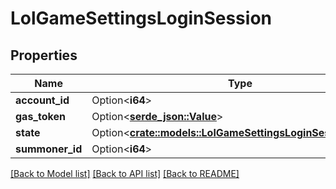 # LolGameSettingsLoginSession

## Properties

Name | Type | Description | Notes
------------ | ------------- | ------------- | -------------
**account_id** | Option<**i64**> |  | [optional]
**gas_token** | Option<[**serde_json::Value**](.md)> |  | [optional]
**state** | Option<[**crate::models::LolGameSettingsLoginSessionStates**](LolGameSettingsLoginSessionStates.md)> |  | [optional]
**summoner_id** | Option<**i64**> |  | [optional]

[[Back to Model list]](../README.md#documentation-for-models) [[Back to API list]](../README.md#documentation-for-api-endpoints) [[Back to README]](../README.md)


